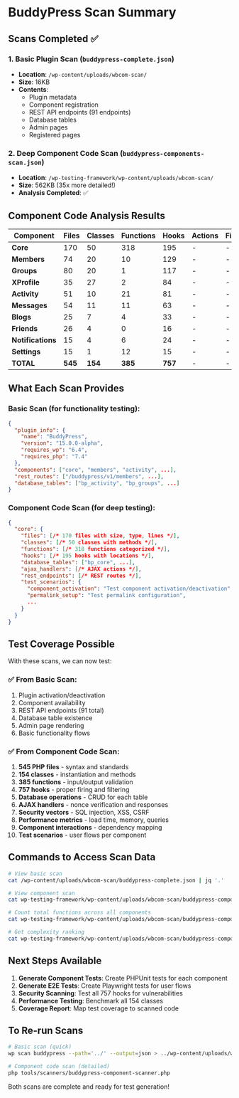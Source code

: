 # BuddyPress Scan Summary

## Scans Completed ✅

### 1. Basic Plugin Scan (`buddypress-complete.json`)
- **Location**: `/wp-content/uploads/wbcom-scan/`
- **Size**: 16KB
- **Contents**:
  - Plugin metadata
  - Component registration
  - REST API endpoints (91 endpoints)
  - Database tables
  - Admin pages
  - Registered pages

### 2. Deep Component Code Scan (`buddypress-components-scan.json`)
- **Location**: `/wp-testing-framework/wp-content/uploads/wbcom-scan/`
- **Size**: 562KB (35x more detailed!)
- **Analysis Completed**: ✅

## Component Code Analysis Results

| Component | Files | Classes | Functions | Hooks | Actions | Filters | Complexity |
|-----------|-------|---------|-----------|-------|---------|---------|------------|
| **Core** | 170 | 50 | 318 | 195 | - | - | 1879 |
| **Members** | 74 | 20 | 10 | 129 | - | - | 627 |
| **Groups** | 80 | 20 | 1 | 117 | - | - | 613 |
| **XProfile** | 35 | 27 | 2 | 84 | - | - | 546 |
| **Activity** | 51 | 10 | 21 | 81 | - | - | 425 |
| **Messages** | 54 | 11 | 11 | 63 | - | - | 341 |
| **Blogs** | 25 | 7 | 4 | 33 | - | - | 197 |
| **Friends** | 26 | 4 | 0 | 16 | - | - | 148 |
| **Notifications** | 15 | 4 | 6 | 24 | - | - | 112 |
| **Settings** | 15 | 1 | 12 | 15 | - | - | 79 |
| **TOTAL** | **545** | **154** | **385** | **757** | - | - | **4967** |

## What Each Scan Provides

### Basic Scan (for functionality testing):
```json
{
  "plugin_info": {
    "name": "BuddyPress",
    "version": "15.0.0-alpha",
    "requires_wp": "6.4",
    "requires_php": "7.4"
  },
  "components": ["core", "members", "activity", ...],
  "rest_routes": ["/buddypress/v1/members", ...],
  "database_tables": ["bp_activity", "bp_groups", ...]
}
```

### Component Code Scan (for deep testing):
```json
{
  "core": {
    "files": [/* 170 files with size, type, lines */],
    "classes": [/* 50 classes with methods */],
    "functions": [/* 318 functions categorized */],
    "hooks": [/* 195 hooks with locations */],
    "database_tables": ["bp_core", ...],
    "ajax_handlers": [/* AJAX actions */],
    "rest_endpoints": [/* REST routes */],
    "test_scenarios": {
      "component_activation": "Test component activation/deactivation",
      "permalink_setup": "Test permalink configuration",
      ...
    }
  }
}
```

## Test Coverage Possible

With these scans, we can now test:

### ✅ From Basic Scan:
1. Plugin activation/deactivation
2. Component availability
3. REST API endpoints (91 total)
4. Database table existence
5. Admin page rendering
6. Basic functionality flows

### ✅ From Component Code Scan:
1. **545 PHP files** - syntax and standards
2. **154 classes** - instantiation and methods
3. **385 functions** - input/output validation
4. **757 hooks** - proper firing and filtering
5. **Database operations** - CRUD for each table
6. **AJAX handlers** - nonce verification and responses
7. **Security vectors** - SQL injection, XSS, CSRF
8. **Performance metrics** - load time, memory, queries
9. **Component interactions** - dependency mapping
10. **Test scenarios** - user flows per component

## Commands to Access Scan Data

```bash
# View basic scan
cat /wp-content/uploads/wbcom-scan/buddypress-complete.json | jq '.'

# View component scan
cat wp-testing-framework/wp-content/uploads/wbcom-scan/buddypress-components-scan.json | jq '.summary'

# Count total functions across all components
cat wp-testing-framework/wp-content/uploads/wbcom-scan/buddypress-components-scan.json | jq '[.[] | select(.metrics) | .metrics.total_functions] | add'

# Get complexity ranking
cat wp-testing-framework/wp-content/uploads/wbcom-scan/buddypress-components-scan.json | jq '.summary.complexity_ranking'
```

## Next Steps Available

1. **Generate Component Tests**: Create PHPUnit tests for each component
2. **Generate E2E Tests**: Create Playwright tests for user flows
3. **Security Scanning**: Test all 757 hooks for vulnerabilities
4. **Performance Testing**: Benchmark all 154 classes
5. **Coverage Report**: Map test coverage to scanned code

## To Re-run Scans

```bash
# Basic scan (quick)
wp scan buddypress --path='../' --output=json > ../wp-content/uploads/wbcom-scan/buddypress-complete.json

# Component code scan (detailed)
php tools/scanners/buddypress-component-scanner.php
```

Both scans are complete and ready for test generation!